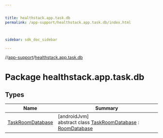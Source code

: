 ```yaml
---


title: healthstack.app.task.db
permalink: /app-support/healthstack.app.task.db/index.html



sidebar: sdk_doc_sidebar

---
```



//[app-support](/app-support.html)/[healthstack.app.task.db](index.html)



# Package healthstack.app.task.db



## Types


| Name | Summary |
|---|---|
| [TaskRoomDatabase](-task-room-database/index.html) | [androidJvm]<br>abstract class [TaskRoomDatabase](-task-room-database/index.html) : [RoomDatabase](https://developer.android.com/reference/kotlin/androidx/room/RoomDatabase.html) |



